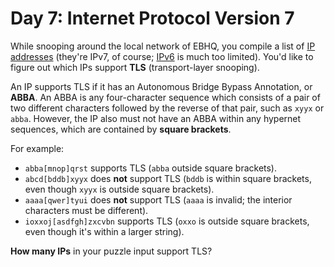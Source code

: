 # Day 7: Internet Protocol Version 7

While snooping around the local network of EBHQ, you compile a list of [IP addresses](https://en.wikipedia.org/wiki/IP_address) (they're IPv7, of course; [IPv6](https://en.wikipedia.org/wiki/IPv6) is much too limited). You'd like to figure out which IPs support **TLS** (transport-layer snooping).

An IP supports TLS if it has an Autonomous Bridge Bypass Annotation, or **ABBA**. An ABBA is any four-character sequence which consists of a pair of two different characters followed by the reverse of that pair, such as `xyyx` or `abba`. However, the IP also must not have an ABBA within any hypernet sequences, which are contained by **square brackets**.

For example:

- `abba[mnop]qrst` supports TLS (`abba` outside square brackets).
- `abcd[bddb]xyyx` does **not** support TLS (`bddb` is within square brackets, even though `xyyx` is outside square brackets).
- `aaaa[qwer]tyui` does **not** support TLS (`aaaa` is invalid; the interior characters must be different).
- `ioxxoj[asdfgh]zxcvbn` supports TLS (`oxxo` is outside square brackets, even though it's within a larger string).

**How many IPs** in your puzzle input support TLS?
